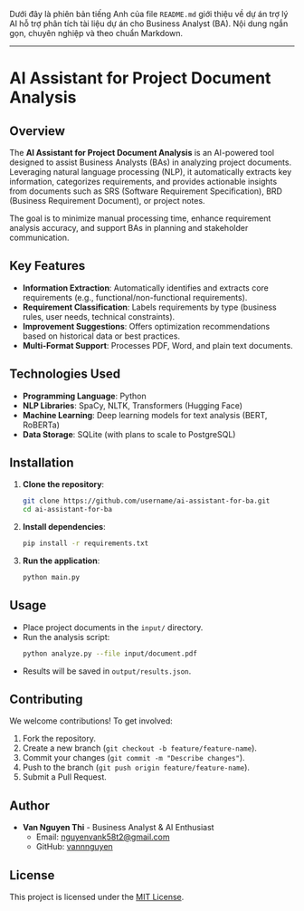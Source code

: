 Dưới đây là phiên bản tiếng Anh của file `README.md` giới thiệu về dự án trợ lý AI hỗ trợ phân tích tài liệu dự án cho Business Analyst (BA). Nội dung ngắn gọn, chuyên nghiệp và theo chuẩn Markdown.

---

# AI Assistant for Project Document Analysis

## Overview
The **AI Assistant for Project Document Analysis** is an AI-powered tool designed to assist Business Analysts (BAs) in analyzing project documents. Leveraging natural language processing (NLP), it automatically extracts key information, categorizes requirements, and provides actionable insights from documents such as SRS (Software Requirement Specification), BRD (Business Requirement Document), or project notes.

The goal is to minimize manual processing time, enhance requirement analysis accuracy, and support BAs in planning and stakeholder communication.

## Key Features
- **Information Extraction**: Automatically identifies and extracts core requirements (e.g., functional/non-functional requirements).
- **Requirement Classification**: Labels requirements by type (business rules, user needs, technical constraints).
- **Improvement Suggestions**: Offers optimization recommendations based on historical data or best practices.
- **Multi-Format Support**: Processes PDF, Word, and plain text documents.

## Technologies Used
- **Programming Language**: Python
- **NLP Libraries**: SpaCy, NLTK, Transformers (Hugging Face)
- **Machine Learning**: Deep learning models for text analysis (BERT, RoBERTa)
- **Data Storage**: SQLite (with plans to scale to PostgreSQL)

## Installation
1. **Clone the repository**:
   ```bash
   git clone https://github.com/username/ai-assistant-for-ba.git
   cd ai-assistant-for-ba
   ```
2. **Install dependencies**:
   ```bash
   pip install -r requirements.txt
   ```
3. **Run the application**:
   ```bash
   python main.py
   ```

## Usage
- Place project documents in the `input/` directory.
- Run the analysis script:
  ```bash
  python analyze.py --file input/document.pdf
  ```
- Results will be saved in `output/results.json`.

## Contributing
We welcome contributions! To get involved:
1. Fork the repository.
2. Create a new branch (`git checkout -b feature/feature-name`).
3. Commit your changes (`git commit -m "Describe changes"`).
4. Push to the branch (`git push origin feature/feature-name`).
5. Submit a Pull Request.

## Author
- **Van Nguyen Thi** - Business Analyst & AI Enthusiast
  - Email: [nguyenvank58t2@gmail.com](mailto:nguyenvank58t2@gmail.com)
  - GitHub: [vannnguyen](https://github.com/vannnguyen)

## License
This project is licensed under the [MIT License](LICENSE).

